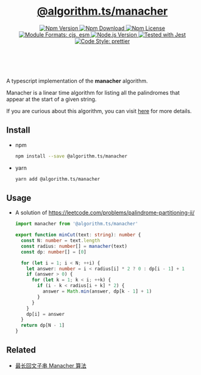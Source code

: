 <header>
  <h1 align="center">
    <a href="https://github.com/guanghechen/algorithm.ts/tree/@algorithm.ts/manacher@4.0.0-alpha.0/packages/manacher#readme">@algorithm.ts/manacher</a>
  </h1>
  <div align="center">
    <a href="https://www.npmjs.com/package/@algorithm.ts/manacher">
      <img
        alt="Npm Version"
        src="https://img.shields.io/npm/v/@algorithm.ts/manacher.svg"
      />
    </a>
    <a href="https://www.npmjs.com/package/@algorithm.ts/manacher">
      <img
        alt="Npm Download"
        src="https://img.shields.io/npm/dm/@algorithm.ts/manacher.svg"
      />
    </a>
    <a href="https://www.npmjs.com/package/@algorithm.ts/manacher">
      <img
        alt="Npm License"
        src="https://img.shields.io/npm/l/@algorithm.ts/manacher.svg"
      />
    </a>
    <a href="#install">
      <img
        alt="Module Formats: cjs, esm"
        src="https://img.shields.io/badge/module_formats-cjs%2C%20esm-green.svg"
      />
    </a>
    <a href="https://github.com/nodejs/node">
      <img
        alt="Node.js Version"
        src="https://img.shields.io/node/v/@algorithm.ts/manacher"
      />
    </a>
    <a href="https://github.com/facebook/jest">
      <img
        alt="Tested with Jest"
        src="https://img.shields.io/badge/tested_with-jest-9c465e.svg"
      />
    </a>
    <a href="https://github.com/prettier/prettier">
      <img
        alt="Code Style: prettier"
        src="https://img.shields.io/badge/code_style-prettier-ff69b4.svg?style=flat-square"
      />
    </a>
  </div>
</header>
<br/>

A typescript implementation of the **manacher** algorithm.

Manacher is a linear time algorithm for listing all the palindromes that appear at the start of a
given string.

If you are curious about this algorithm, you can visit [here][manacher] for more details.

## Install

- npm

  ```bash
  npm install --save @algorithm.ts/manacher
  ```

- yarn

  ```bash
  yarn add @algorithm.ts/manacher
  ```

## Usage

- A solution of https://leetcode.com/problems/palindrome-partitioning-ii/

  ```typescript
  import manacher from '@algorithm.ts/manacher'

  export function minCut(text: string): number {
    const N: number = text.length
    const radius: number[] = manacher(text)
    const dp: number[] = [0]

    for (let i = 1; i < N; ++i) {
      let answer: number = i < radius[i] * 2 ? 0 : dp[i - 1] + 1
      if (answer > 0) {
        for (let k = 1; k < i; ++k) {
          if (i - k < radius[i + k] * 2) {
            answer = Math.min(answer, dp[k - 1] + 1)
          }
        }
      }
      dp[i] = answer
    }
    return dp[N - 1]
  }
  ```

## Related

- [最长回文子串 Manacher 算法][manacher]

[homepage]:
  https://github.com/guanghechen/algorithm.ts/tree/@algorithm.ts/manacher@4.0.0-alpha.0/packages/manacher#readme
[manacher]: https://me.guanghechen.com/post/algorithm/string/manacher/
